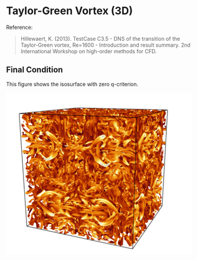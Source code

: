 # Taylor-Green Vortex (3D)

Reference:
> Hillewaert, K. (2013). TestCase C3.5 - DNS of the transition of the Taylor-Green vortex, Re=1600 - Introduction and result summary. 2nd International Workshop on high-order methods for CFD.

## Final Condition
This figure shows the isosurface with zero q-criterion.

<img src="result.png" height="MAX_HEIGHT"/>

